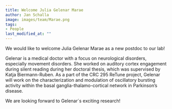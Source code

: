 ```yaml
---
title: Welcome Julia Gelenar Marae
author: Jan Schalla
image: images/team/Marae.png
tags: 
- People
last_modified_at: ""
---
```


<!-- excerpt start -->
We would like to welcome Julia Gelenar Marae as a new postdoc to our lab! 
<!-- excerpt end -->

Gelenar is a medical doctor with a focus on neurological disorders, especially movement disorders. She worked on auditory cortex engagement during silent reading during her doctoral thesis, which was supervised by Katja Biermann-Ruben. 
As a part of the CRC 295 ReTune project, Gelenar will work on the characterization and modulation of oscillatory bursting activity within the basal ganglia-thalamo-cortical network in Parkinson’s disease.

We are looking forward to Gelenar´s exciting research!


